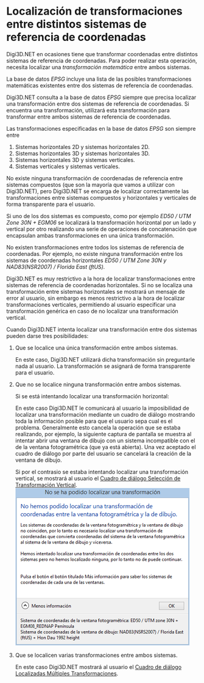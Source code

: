 # Localización de transformaciones entre distintos sistemas de referencia de coordenadas

Digi3D.NET en ocasiones tiene que transformar coordenadas entre distintos sistemas de referencia de coordenadas. Para poder realizar esta operación, necesita localizar una _transformación matemática_ entre ambos sistemas.

La base de datos _EPSG_ incluye una lista de las posibles transformaciones matemáticas existentes entre dos sistemas de referencia de coordenadas.

Digi3D.NET consulta a la base de datos _EPSG_ siempre que precisa localizar una transformación entre dos sistemas de referencia de coordenadas. Si encuentra una transformación, utilizará esta transformación para transformar entre ambos sistemas de referencia de coordenadas.

Las transformaciones especificadas en la base de datos _EPSG_ son siempre entre

1. Sistemas horizontales 2D y sistemas horizontales 2D.
2. Sistemas horizontales 3D y sistemas horizontales 3D.
3. Sistemas horizontales 3D y sistemas verticales.
4. Sistemas verticales y sistemas verticales.

No existe ninguna transformación de coordenadas de referencia entre sistemas compuestos \(que son la mayoría que vamos a utilizar con Digi3D.NET\), pero Digi3D.NET se encarga de localizar correctamente las transformaciones entre sistemas compuestos y horizontales y verticales de forma transparente para el usuario.

Si uno de los dos sistemas es compuesto, como por ejemplo _ED50 / UTM Zone 30N + EGM06_ se localizará la transformación horizontal por un lado y vertical por otro realizando una serie de operaciones de concatenación que encapsulan ambas transformaciones en una única transformación.

No existen transformaciones entre todos los sistemas de referencia de coordenadas. Por ejemplo, no existe ninguna transformación entre los sistemas de coordenadas horizontales _ED50 / UTM Zone 30N y NAD83\(NSR2007\) / Florida East \(ftUS\)._

Digi3D.NET es muy restrictivo a la hora de localizar transformaciones entre sistemas de referencia de coordenadas horizontales. Si no se localiza una transformación entre sistemas horizontales se mostrará un mensaje de error al usuario, sin embargo es menos restrictivo a la hora de localizar transformaciones verticales, permitiendo al usuario especificar una transformación genérica en caso de no localizar una transformación vertical.

Cuando Digi3D.NET intenta localizar una transformación entre dos sistemas pueden darse tres posibilidades:

1. Que se localice una única transformación entre ambos sistemas.

   En este caso, Digi3D.NET utilizará dicha transformación sin preguntarle nada al usuario. La transformación se asignará de forma transparente para el usuario.

2. Que no se localice ninguna transformación entre ambos sistemas.

   Si se está intentando localizar una transformación horizontal:

   En este caso Digi3D.NET le comunicará al usuario la imposibilidad de localizar una transformación mediante un cuadro de diálogo mostrando toda la información posible para que el usuario sepa cual es el problema. Generalmente esto cancela la operación que se estaba realizando, por ejemplo, la siguiente captura de pantalla se muestra al intentar abrir una ventana de dibujo con un sistema incompatible con el de la ventana fotogramétrica \(que ya está abierta\). Una vez aceptado el cuadro de diálogo por parte del usuario se cancelará la creación de la ventana de dibujo.

   Si por el contrasio se estaba intentando localizar una transformación vertical, se mostrará al usuario el [Cuadro de diálogo Selección de Transformación Vertical](CuadroDeDialogoSeleccionDeTransformacionVertical.html).  
   ![](../../.gitbook/assets/mensaje-de-error-porque-no-existe-transformacion-entre-dos-sistemas.png) 

3. Que se localicen varias transformaciones entre ambos sistemas.

   En este caso Digi3D.NET mostrará al usuario el [Cuadro de diálogo Localizadas Múltiples Transformaciones](CuadroDeDialogoLocalizadasMultiplesTransformaciones.html).

